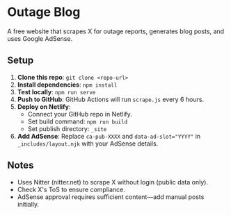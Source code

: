 # Outage Blog
A free website that scrapes X for outage reports, generates blog posts, and uses Google AdSense.

## Setup
1. **Clone this repo**: `git clone <repo-url>`
2. **Install dependencies**: `npm install`
3. **Test locally**: `npm run serve`
4. **Push to GitHub**: GitHub Actions will run `scrape.js` every 6 hours.
5. **Deploy on Netlify**:
   - Connect your GitHub repo in Netlify.
   - Set build command: `npm run build`
   - Set publish directory: `_site`
6. **Add AdSense**: Replace `ca-pub-XXXX` and `data-ad-slot="YYYY"` in `_includes/layout.njk` with your AdSense details.

## Notes
- Uses Nitter (nitter.net) to scrape X without login (public data only).
- Check X's ToS to ensure compliance.
- AdSense approval requires sufficient content—add manual posts initially.
